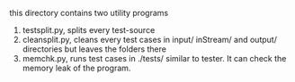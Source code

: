 this directory contains two utility programs
1. testsplit.py, splits every test-source
2. cleansplit.py, cleans every test cases in input/ inStream/ and output/ directories but leaves the folders there
4. memchk.py, runs test cases in ./tests/ similar to tester. It can check the memory leak of the program.